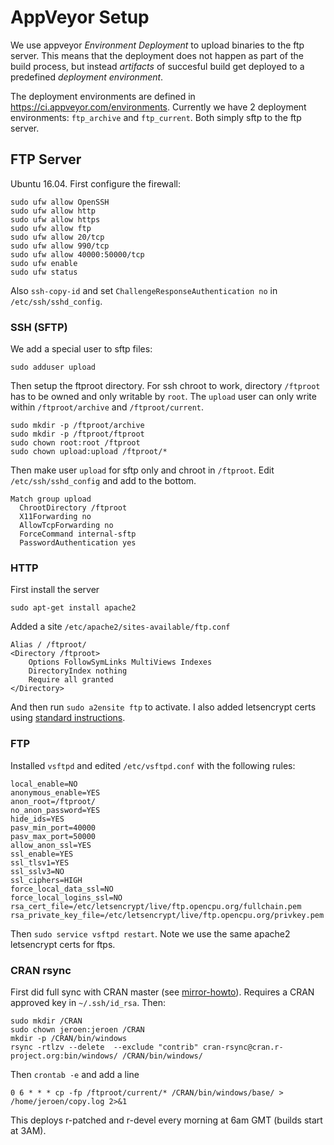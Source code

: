 # AppVeyor Setup

We use appveyor *Environment Deployment* to upload binaries to the ftp server. This means that the deployment does not happen as part of the build process, but instead *artifacts* of succesful build get deployed to a predefined *deployment environment*.

The deployment environments are defined in https://ci.appveyor.com/environments. Currently we have 2 deployment environments: `ftp_archive` and `ftp_current`. Both simply sftp to the ftp server. 

## FTP Server

Ubuntu 16.04. First configure the firewall:

```
sudo ufw allow OpenSSH
sudo ufw allow http
sudo ufw allow https
sudo ufw allow ftp
sudo ufw allow 20/tcp
sudo ufw allow 990/tcp
sudo ufw allow 40000:50000/tcp
sudo ufw enable
sudo ufw status
```

Also `ssh-copy-id` and set `ChallengeResponseAuthentication no` in `/etc/ssh/sshd_config`.

### SSH (SFTP)

We add a special user to sftp files:

```
sudo adduser upload
```

Then setup the ftproot directory. For ssh chroot to work, directory `/ftproot` has to be owned and only writable by `root`. The `upload` user can only write within `/ftproot/archive` and `/ftproot/current`.

```
sudo mkdir -p /ftproot/archive
sudo mkdir -p /ftproot/ftproot
sudo chown root:root /ftproot
sudo chown upload:upload /ftproot/*
```

Then make user `upload` for sftp only and chroot in `/ftproot`. Edit `/etc/ssh/sshd_config` and add to the bottom.

```
Match group upload
  ChrootDirectory /ftproot
  X11Forwarding no
  AllowTcpForwarding no
  ForceCommand internal-sftp
  PasswordAuthentication yes
```


### HTTP

First install the server

```
sudo apt-get install apache2
```

Added a site `/etc/apache2/sites-available/ftp.conf`

```
Alias / /ftproot/
<Directory /ftproot>
    Options FollowSymLinks MultiViews Indexes
    DirectoryIndex nothing
    Require all granted
</Directory>
```

And then run `sudo a2ensite ftp` to activate. I also added letsencrypt certs using [standard instructions](https://www.digitalocean.com/community/tutorials/how-to-secure-apache-with-let-s-encrypt-on-ubuntu-16-04).

### FTP

Installed `vsftpd` and edited `/etc/vsftpd.conf` with the following rules:

```
local_enable=NO
anonymous_enable=YES
anon_root=/ftproot/
no_anon_password=YES
hide_ids=YES
pasv_min_port=40000
pasv_max_port=50000
allow_anon_ssl=YES
ssl_enable=YES
ssl_tlsv1=YES
ssl_sslv3=NO
ssl_ciphers=HIGH
force_local_data_ssl=NO
force_local_logins_ssl=NO
rsa_cert_file=/etc/letsencrypt/live/ftp.opencpu.org/fullchain.pem
rsa_private_key_file=/etc/letsencrypt/live/ftp.opencpu.org/privkey.pem
```

Then `sudo service vsftpd restart`. Note we use the same apache2 letsencrypt certs for ftps.

### CRAN rsync

First did full sync with CRAN master (see [mirror-howto](https://cran.r-project.org/mirror-howto.html)). Requires a CRAN approved key in `~/.ssh/id_rsa`. Then:

```
sudo mkdir /CRAN
sudo chown jeroen:jeroen /CRAN
mkdir -p /CRAN/bin/windows
rsync -rtlzv --delete  --exclude "contrib" cran-rsync@cran.r-project.org:bin/windows/ /CRAN/bin/windows/
```

Then `crontab -e` and add a line

```
0 6 * * * cp -fp /ftproot/current/* /CRAN/bin/windows/base/ > /home/jeroen/copy.log 2>&1
```

This deploys r-patched and r-devel every morning at 6am GMT (builds start at 3AM).

